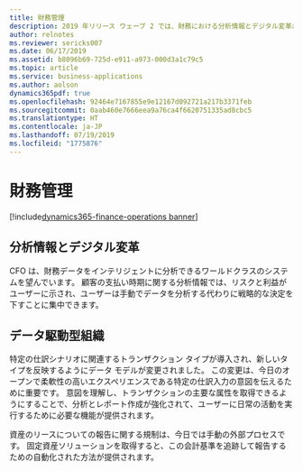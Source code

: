```yaml
---
title: 財務管理
description: 2019 年リリース ウェーブ 2 では、財務における分析情報とデジタル変革およびデータ主導経済の支援に焦点が当てられています。
author: relnotes
ms.reviewer: sericks007
ms.date: 06/17/2019
ms.assetid: b8096b69-725d-e911-a973-000d3a1c79c5
ms.topic: article
ms.service: business-applications
ms.author: aolson
dynamics365pdf: true
ms.openlocfilehash: 92464e7167855e9e12167d092721a217b3371feb
ms.sourcegitcommit: 0aab460e7666eea9a76ca4f6620751335ad8cbc5
ms.translationtype: HT
ms.contentlocale: ja-JP
ms.lasthandoff: 07/19/2019
ms.locfileid: "1775876"
---
```

# <a name="financial-management"></a>財務管理

[!include[dynamics365-finance-operations banner](../includes/dynamics365-finance-operations.md)]

## <a name="insights-and-digital-transformation"></a>分析情報とデジタル変革
CFO は、財務データをインテリジェントに分析できるワールドクラスのシステムを望んでいます。 顧客の支払い時期に関する分析情報では、リスクと利益がユーザーに示され、ユーザーは手動でデータを分析する代わりに戦略的な決定を下すことに集中できます。


## <a name="data-driven-organizations"></a>データ駆動型組織
特定の仕訳シナリオに関連するトランザクション タイプが導入され、新しいタイプを反映するようにデータ モデルが変更されました。 この変更は、今日のオープンで柔軟性の高いエクスペリエンスである特定の仕訳入力の意図を伝えるために重要です。 意図を理解し、トランザクションの主要な属性を取得できるようにすることで、分析とレポート作成が強化されて、ユーザーに日常の活動を実行するために必要な機能が提供されます。 

資産のリースについての報告に関する規制は、今日では手動の外部プロセスです。 固定資産ソリューションを取得すると、この会計基準を追跡して報告するための自動化された方法が提供されます。
